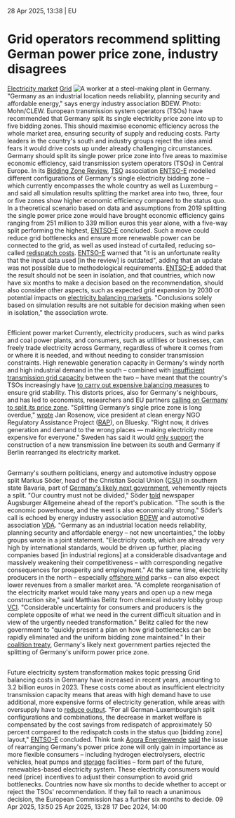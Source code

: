 28 Apr 2025, 13:38
| 
EU
# Grid operators recommend splitting German power price zone, industry disagrees
[Electricity market](https://www.cleanenergywire.org/topics/Electricity+market) [Grid](https://www.cleanenergywire.org/topics/Grid)
![A worker at a steel-making plant in Germany.](https://www.cleanenergywire.org/sites/default/files/styles/gallery_image/public/mohn-clew_worker_german_steel_plant.jpg?itok=jtjdV9fR)
"Germany as an industrial location needs reliability, planning security and affordable energy," says energy industry association BDEW. Photo: Mohn/CLEW.
European transmission system operators (TSOs) have recommended that Germany split its single electricity price zone into up to five bidding zones. This should maximise economic efficiency across the whole market area, ensuring security of supply and reducing costs. Party leaders in the country's south and industry groups reject the idea amid fears it would drive costs up under already challenging circumstances.
Germany should split its single power price zone into five areas to maximise economic efficiency, said transmission system operators (TSOs) in Central Europe. In its [Bidding Zone Review](https://www.entsoe.eu/network_codes/bzr/), [TSO](https://www.cleanenergywire.org/glossary/letter_t#tso) association [ENTSO-E](https://www.cleanenergywire.org/experts/european-network-transmission-system-operators-electricity-entso-e) modelled different configurations of Germany's single electricity bidding zone – which currently encompasses the whole country as well as Luxemburg – and said all simulation results splitting the market area into two, three, four or five zones show higher economic efficiency compared to the status quo.
In a theoretical scenario based on data and assumptions from 2019 splitting the single power price zone would have brought economic efficiency gains ranging from 251 million to 339 million euros this year alone, with a five-way split performing the highest, [ENTSO-E](https://www.cleanenergywire.org/experts/european-network-transmission-system-operators-electricity-entso-e) concluded. Such a move could reduce grid bottlenecks and ensure more renewable power can be connected to the grid, as well as used instead of curtailed, reducing so-called [redispatch costs](https://www.cleanenergywire.org/factsheets/re-dispatch-costs-german-power-grid). [ENTSO-E](https://www.cleanenergywire.org/experts/european-network-transmission-system-operators-electricity-entso-e) warned that "it is an unfortunate reality that the input data used [in the review] is outdated", adding that an update was not possible due to methodological requirements.
[ENTSO-E](https://www.cleanenergywire.org/experts/european-network-transmission-system-operators-electricity-entso-e) added that the result should not be seen in isolation, and that countries, which now have six months to make a decision based on the recommendation, should also consider other aspects, such as expected grid expansion by 2030 or potential impacts on [electricity balancing markets](https://www.smard.de/page/en/topic-article/205458/196374). "Conclusions solely based on simulation results are not suitable for decision making when seen in isolation," the association wrote.
## 
Efficient power market
Currently, electricity producers, such as wind parks and coal power plants, and consumers, such as utilities or businesses, can freely trade electricity across Germany, regardless of where it comes from or where it is needed, and without needing to consider transmission constraints.
High renewable generation capacity in Germany's windy north and high industrial demand in the south – combined with [insufficient transmission grid capacity](https://www.cleanenergywire.org/news/germany-wants-ensure-more-green-electricity-used-instead-curtailed-media) between the two – have meant that the country's TSOs increasingly have [to carry out expensive balancing measures](https://www.cleanenergywire.org/news/curtailing-renewable-power-increases-germany-2023-re-dispatch-costs-recede) to ensure grid stability.
This distorts prices, also for Germany's neighbours, and has led to economists, researchers and EU partners [calling on Germany to split its price zone](https://www.cleanenergywire.org/news/energy-economists-call-splitting-germany-different-power-price-zones).
"Splitting Germany’s single price zone is long overdue," [wrote](https://bsky.app/profile/janrosenow.bsky.social/post/3lnu4etk5a22l) Jan Rosenow, vice president at clean energy NGO Regulatory Assistance Project ([RAP](https://www.cleanenergywire.org/experts/rap-regulatory-assistance-project)), on Bluesky. "Right now, it drives generation and demand to the wrong places — making electricity more expensive for everyone."
Sweden has said it would [only support](https://www.ft.com/content/3c5bc925-0563-4df1-a0ad-13d98791291e) the construction of a new transmission line between its south and Germany if Berlin rearranged its electricity market.
## 
Germany's southern politicians, energy and automotive industry oppose split
Markus Söder, head of the Christian Social Union ([CSU](https://www.cleanenergywire.org/experts/csu-christian-social-union)) in southern state Bavaria, part of [Germany's likely next government](https://www.cleanenergywire.org/dossiers/germany-coalition-government-talks-vote-2025), vehemently rejects a split. "Our country must not be divided," Söder [told](https://www.augsburger-allgemeine.de/politik/strompreiszonen-wird-strom-in-bayern-kuenftig-teurer-108955289) newspaper Augsburger Allgemeine ahead of the report's publication. "The south is the economic powerhouse, and the west is also economically strong."
Söder’s call is echoed by energy industry association [BDEW](https://www.cleanenergywire.org/experts/bdew-german-association-energy-and-water-industries) and automotive association [VDA](https://www.cleanenergywire.org/experts/vda-german-association-automotive-industry). "Germany as an industrial location needs reliability, planning security and affordable energy – not new uncertainties," the lobby groups wrote in a joint statement. "Electricity costs, which are already very high by international standards, would be driven up further, placing companies based [in industrial regions] at a considerable disadvantage and massively weakening their competitiveness – with corresponding negative consequences for prosperity and employment."
At the same time, electricity producers in the north – especially [offshore wind](https://www.cleanenergywire.org/glossary/letter_o#offshore_wind) parks – can also expect lower revenues from a smaller market area.
"A complete reorganisation of the electricity market would take many years and open up a new mega construction site," said Matthias Belitz from chemical industry lobby group [VCI](https://www.cleanenergywire.org/experts/vci-german-chemicals-industry-association). "Considerable uncertainty for consumers and producers is the complete opposite of what we need in the current difficult situation and in view of the urgently needed transformation." Belitz called for the new government to "quickly present a plan on how grid bottlenecks can be rapidly eliminated and the uniform bidding zone maintained."
In their [coalition treaty](https://www.cleanenergywire.org/factsheets/what-germanys-aspiring-coalition-government-agreement-means-climate-and-energy), Germany's likely next government parties rejected the splitting of Germany's uniform power price zone.
## 
Future electricity system transformation makes topic pressing
Grid balancing costs in Germany have increased in recent years, amounting to 3.2 billion euros in 2023. These costs come about as insufficient electricity transmission capacity means that areas with high demand have to use additional, more expensive forms of electricity generation, while areas with oversupply have to [reduce output](https://www.cleanenergywire.org/news/germanys-needs-and-costs-grid-management-down-2024-network-agency).
"For all German-Luxembourgish split configurations and combinations, the decrease in market welfare is compensated by the cost savings from redispatch of approximately 50 percent compared to the redispatch costs in the status quo [bidding zone] layout," [ENTSO-E](https://www.cleanenergywire.org/experts/european-network-transmission-system-operators-electricity-entso-e) concluded.
Think tank [Agora Energiewende](https://www.cleanenergywire.org/experts/agora-energiewende) [said](https://www.cleanenergywire.org/news/local-pricing-could-bring-electricity-costs-down-increase-supply-security-germany-think-tank) the issue of rearranging Germany's power price zone will only gain in importance as more flexible consumers – including hydrogen electrolysers, electric vehicles, heat pumps and [storage](https://www.cleanenergywire.org/glossary/letter_s#storage) facilities – form part of the future, renewables-based electricity system. These electricity consumers would need (price) incentives to adjust their consumption to avoid grid bottlenecks.
Countries now have six months to decide whether to accept or reject the TSOs' recommendation. If they fail to reach a unanimous decision, the European Commission has a further six months to decide.
09 Apr 2025, 13:50
25 Apr 2025, 13:28
17 Dec 2024, 14:00
